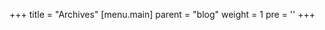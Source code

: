 +++
title = "Archives"
[menu.main]
  parent = "blog"
  weight = 1
  pre = '<i class="fas fa-fw fa-archive me-1"></i>'
+++
